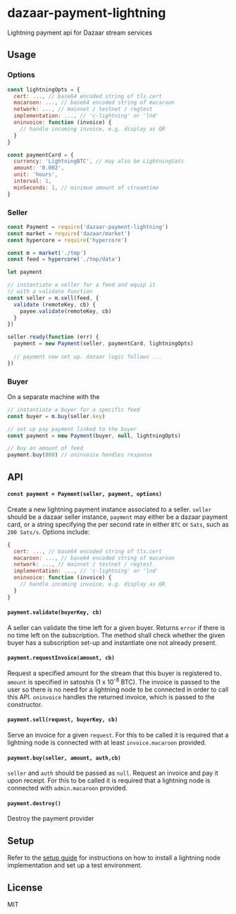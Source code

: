 # dazaar-payment-lightning
Lightning payment api for Dazaar stream services

## Usage
### Options
```js
const lightningOpts = {
  cert: ..., // base64 encoded string of tls.cert
  macaroon: ..., // base64 encoded string of macaroon
  network: ..., // mainnet / testnet / regtest
  implementation: ..., // 'c-lightning' or 'lnd'
  oninvoice: function (invoice) {
    // handle incoming invoice, e.g. display as QR
  }
}

const paymentCard = {
  currency: 'LightningBTC', // may also be LightningSats
  amount: '0.002',
  unit: 'hours',
  interval: 1,
  minSeconds: 1, // minimum amount of streamtime
}
```

### Seller
```js
const Payment = require('dazaar-payment-lightning')
const market = require('dazaar/market')
const hypercore = require('hypercore')

const m = market('./tmp')
const feed = hypercore('./tmp/data')

let payment

// instantiate a seller for a feed and equip it
// with a validate function
const seller = m.sell(feed, {
  validate (remoteKey, cb) {
    payee.validate(remoteKey, cb)
  }
})

seller.ready(function (err) {
  payment = new Payment(seller, paymentCard, lightningOpts)
  
  // payment now set up. dazaar logic follows ... 
})
```

### Buyer
On a separate machine with the  
```js
// instantiate a buyer for a specific feed 
const buyer = m.buy(seller.key)

// set up pay payment linked to the buyer
const payment = new Payment(buyer, null, lightningOpts)

// buy an amount of feed
payment.buy(800) // oninvoice handles response
```

## API
#### `const payment = Payment(seller, payment, options)`
Create a new lightning payment instance associated to a seller. `seller` should be a dazaar seller instance, `payment` may either be a dazaar payment card, or a string specifying the per second rate in either `BTC` or `Sats`, such as `200 Sats/s`. Options include:
```js
{
  cert: ..., // base64 encoded string of tls.cert
  macaroon: ..., // base64 encoded string of macaroon
  network: ..., // mainnet / testnet / regtest
  implementation: ..., // 'c-lightning' or 'lnd'
  oninvoice: function (invoice) {
    // handle incoming invoice, e.g. display as QR
  }
}
```

#### `payment.validate(buyerKey, cb)`
A seller can validate the time left for a given buyer. Returns `error` if there is no time left on the subscription. The method shall check whether the given buyer has a subscription set-up and instantiate one not already present.

#### `payment.requestInvoice(amount, cb)`
Request a specified amount for the stream that this buyer is registered to. `amount` is specified in satoshis (1 x 10<sup>-8</sup> BTC). The invoice is passed to the user so there is no need for a lightning node to be connected in order to call this API. `oninvoice` handles the returned invoice, which is passed to the constructor.

#### `payment.sell(request, buyerKey, cb)`
Serve an invoice for a given `request`. For this to be called it is required that a lightning node is connected with at least `invoice.macaroon` provided.

#### `payment.buy(seller, amount, auth,cb)`
`seller` and `auth` should be passed as `null`. Request an invoice and pay it upon receipt. For this to be called it is required that a lightning node is connected with `admin.macaroon` provided.

#### `payment.destroy()`
Destroy the payment provider

## Setup

Refer to the [setup guide](SETUP.md) for instructions on how to install a lightning node implementation and set up a test environment.

## License
MIT

